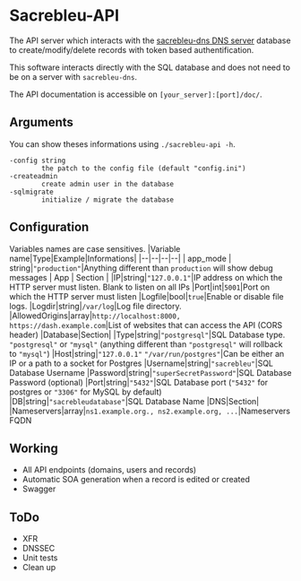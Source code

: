 # Sacrebleu-API 

The API server which interacts with the [sacrebleu-dns DNS server](https://github.com/outout14/sacrebleu-dns) database to create/modify/delete records with token based authentification.

This software interacts directly with the SQL database and does not need to be on a server with ``sacrebleu-dns``.

The API documentation is accessible on ``[your_server]:[port]/doc/``.

## Arguments 
You can show theses informations using ``./sacrebleu-api -h``.
``` 
-config string
        the patch to the config file (default "config.ini")
-createadmin
        create admin user in the database
-sqlmigrate
        initialize / migrate the database
``` 

## Configuration 
Variables names are case sensitives.
|Variable name|Type|Example|Informations|
|--|--|--|--|
| app_mode | string|``"production"``|Anything different than ``production`` will show debug messages
| App | Section |
|IP|string|``"127.0.0.1"``|IP address on which the HTTP server must listen. Blank to listen on all IPs 
|Port|int|``5001``|Port on which the HTTP server must listen
|Logfile|bool|``true``|Enable or disable file logs.
|Logdir|string|``/var/log``|Log file directory.
|AllowedOrigins|array|``http://localhost:8000, https://dash.example.com``|List of websites that can access the API (CORS header)
|Database|Section|
|Type|string|``"postgresql"``|SQL Database type. ``"postgresql"`` or ``"mysql"`` (anything different than ``"postgresql"`` will rollback to ``"mysql"``)
|Host|string|``"127.0.0.1"``  ``"/var/run/postgres"``|Can be either an IP or a path to a socket for Postgres
|Username|string|``"sacrebleu"``|SQL Database Username
|Password|string|``"superSecretPassword"``|SQL Database Password (optional)
|Port|string|``"5432"``|SQL Database port (``"5432"`` for postgres or ``"3306"`` for MySQL by default)
|DB|string|``"sacrebleudatabase"``|SQL Database Name
|DNS|Section|
|Nameservers|array|``ns1.example.org., ns2.example.org, ...``|Nameservers FQDN

## Working 
- All API endpoints (domains, users and records)
- Automatic SOA generation when a record is edited or created 
- Swagger 

## ToDo
- XFR 
- DNSSEC 
- Unit tests 
- Clean up